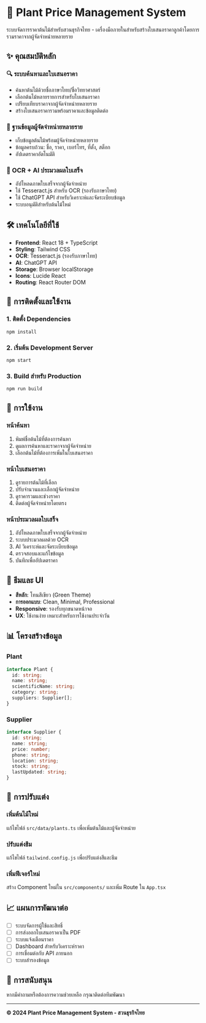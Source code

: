 # 🌱 Plant Price Management System

ระบบจัดการราคาต้นไม้สำหรับสวนธุรกิจไทย - เครื่องมือภายในสำหรับสร้างใบเสนอราคาลูกค้าโดยการรวมราคาจากผู้จัดจำหน่ายหลายราย

## ✨ คุณสมบัติหลัก

### 🔍 ระบบค้นหาและใบเสนอราคา
- ค้นหาต้นไม้ด้วยชื่อภาษาไทย/ชื่อวิทยาศาสตร์
- เลือกต้นไม้หลายรายการสำหรับใบเสนอราคา
- เปรียบเทียบราคาจากผู้จัดจำหน่ายหลายราย
- สร้างใบเสนอราคารวมพร้อมราคาและข้อมูลติดต่อ

### 🏪 ฐานข้อมูลผู้จัดจำหน่ายหลายราย
- เก็บข้อมูลต้นไม้พร้อมผู้จัดจำหน่ายหลายราย
- ข้อมูลครบถ้วน: ชื่อ, ราคา, เบอร์โทร, ที่ตั้ง, สต็อก
- อัปเดตราคาอัตโนมัติ

### 📸 OCR + AI ประมวลผลใบเสร็จ
- อัปโหลดภาพใบเสร็จจากผู้จัดจำหน่าย
- ใช้ Tesseract.js สำหรับ OCR (รองรับภาษาไทย)
- ใช้ ChatGPT API สำหรับวิเคราะห์และจัดระเบียบข้อมูล
- ระบบอนุมัติสำหรับต้นไม้ใหม่

## 🛠️ เทคโนโลยีที่ใช้

- **Frontend**: React 18 + TypeScript
- **Styling**: Tailwind CSS
- **OCR**: Tesseract.js (รองรับภาษาไทย)
- **AI**: ChatGPT API
- **Storage**: Browser localStorage
- **Icons**: Lucide React
- **Routing**: React Router DOM

## 🚀 การติดตั้งและใช้งาน

### 1. ติดตั้ง Dependencies
```bash
npm install
```

### 2. เริ่มต้น Development Server
```bash
npm start
```

### 3. Build สำหรับ Production
```bash
npm run build
```

## 📱 การใช้งาน

### หน้าค้นหา
1. พิมพ์ชื่อต้นไม้ที่ต้องการค้นหา
2. ดูผลการค้นหาและราคาจากผู้จัดจำหน่าย
3. เลือกต้นไม้ที่ต้องการเพิ่มในใบเสนอราคา

### หน้าใบเสนอราคา
1. ดูรายการต้นไม้ที่เลือก
2. ปรับจำนวนและเลือกผู้จัดจำหน่าย
3. ดูราคารวมและช่วงราคา
4. ติดต่อผู้จัดจำหน่ายโดยตรง

### หน้าประมวลผลใบเสร็จ
1. อัปโหลดภาพใบเสร็จจากผู้จัดจำหน่าย
2. ระบบประมวลผลด้วย OCR
3. AI วิเคราะห์และจัดระเบียบข้อมูล
4. ตรวจสอบและแก้ไขข้อมูล
5. บันทึกเพื่ออัปเดตราคา

## 🎨 ธีมและ UI

- **สีหลัก**: โทนสีเขียว (Green Theme)
- **การออกแบบ**: Clean, Minimal, Professional
- **Responsive**: รองรับทุกขนาดหน้าจอ
- **UX**: ใช้งานง่าย เหมาะสำหรับการใช้งานประจำวัน

## 📊 โครงสร้างข้อมูล

### Plant
```typescript
interface Plant {
  id: string;
  name: string;
  scientificName: string;
  category: string;
  suppliers: Supplier[];
}
```

### Supplier
```typescript
interface Supplier {
  id: string;
  name: string;
  price: number;
  phone: string;
  location: string;
  stock: string;
  lastUpdated: string;
}
```

## 🔧 การปรับแต่ง

### เพิ่มต้นไม้ใหม่
แก้ไขไฟล์ `src/data/plants.ts` เพื่อเพิ่มต้นไม้และผู้จัดจำหน่าย

### ปรับแต่งธีม
แก้ไขไฟล์ `tailwind.config.js` เพื่อปรับแต่งสีและธีม

### เพิ่มฟีเจอร์ใหม่
สร้าง Component ใหม่ใน `src/components/` และเพิ่ม Route ใน `App.tsx`

## 📈 แผนการพัฒนาต่อ

- [ ] ระบบจัดการผู้ใช้และสิทธิ์
- [ ] การส่งออกใบเสนอราคาเป็น PDF
- [ ] ระบบแจ้งเตือนราคา
- [ ] Dashboard สำหรับวิเคราะห์ราคา
- [ ] การเชื่อมต่อกับ API ภายนอก
- [ ] ระบบสำรองข้อมูล

## 🤝 การสนับสนุน

หากมีคำถามหรือต้องการความช่วยเหลือ กรุณาติดต่อทีมพัฒนา

---

**© 2024 Plant Price Management System - สวนธุรกิจไทย**

